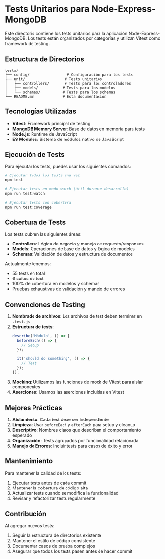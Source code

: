 # Tests Unitarios para Node-Express-MongoDB

Este directorio contiene los tests unitarios para la aplicación Node-Express-MongoDB. Los tests están organizados por categorías y utilizan Vitest como framework de testing.

## Estructura de Directorios

```
tests/
├── config/                 # Configuración para los tests
├── unit/                  # Tests unitarios
│   ├── controllers/       # Tests para los controladores
│   ├── models/           # Tests para los modelos
│   └── schemas/          # Tests para los schemas
└── README.md             # Esta documentación
```

## Tecnologías Utilizadas

- **Vitest**: Framework principal de testing
- **MongoDB Memory Server**: Base de datos en memoria para tests
- **Node.js**: Runtime de JavaScript
- **ES Modules**: Sistema de módulos nativo de JavaScript

## Ejecución de Tests

Para ejecutar los tests, puedes usar los siguientes comandos:

```bash
# Ejecutar todos los tests una vez
npm test

# Ejecutar tests en modo watch (útil durante desarrollo)
npm run test:watch

# Ejecutar tests con cobertura
npm run test:coverage
```

## Cobertura de Tests

Los tests cubren las siguientes áreas:

- **Controllers**: Lógica de negocio y manejo de requests/responses
- **Models**: Operaciones de base de datos y lógica de modelos
- **Schemas**: Validación de datos y estructura de documentos

Actualmente tenemos:
- 55 tests en total
- 6 suites de test
- 100% de cobertura en modelos y schemas
- Pruebas exhaustivas de validación y manejo de errores

## Convenciones de Testing

1. **Nombrado de archivos**: Los archivos de test deben terminar en `.test.js`
2. **Estructura de tests**:
   ```javascript
   describe('Módulo', () => {
     beforeEach(() => {
       // Setup
     });

     it('should do something', () => {
       // Test
     });
   });
   ```
3. **Mocking**: Utilizamos las funciones de mock de Vitest para aislar componentes
4. **Aserciones**: Usamos las aserciones incluidas en Vitest

## Mejores Prácticas

1. **Aislamiento**: Cada test debe ser independiente
2. **Limpieza**: Usar `beforeEach` y `afterEach` para setup y cleanup
3. **Descriptivo**: Nombres claros que describan el comportamiento esperado
4. **Organización**: Tests agrupados por funcionalidad relacionada
5. **Manejo de Errores**: Incluir tests para casos de éxito y error

## Mantenimiento

Para mantener la calidad de los tests:

1. Ejecutar tests antes de cada commit
2. Mantener la cobertura de código alta
3. Actualizar tests cuando se modifica la funcionalidad
4. Revisar y refactorizar tests regularmente

## Contribución

Al agregar nuevos tests:

1. Seguir la estructura de directorios existente
2. Mantener el estilo de código consistente
3. Documentar casos de prueba complejos
4. Asegurar que todos los tests pasen antes de hacer commit
